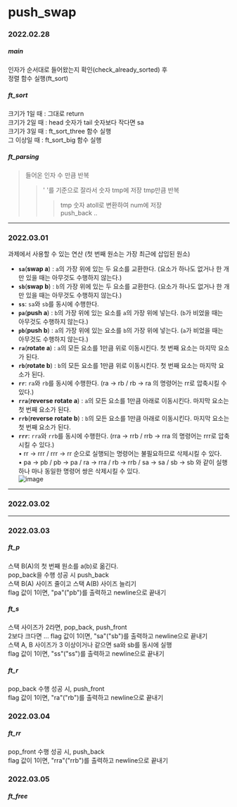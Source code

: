 # push_swap

### 2022.02.28

##### main <br/>

인자가 순서대로 들어왔는지 확인(check_already_sorted) 후 <br/>
정렬 함수 실행(ft_sort)<br/>

##### ft_sort <br/>

크기가 1일 때 : 그대로 return <br/>
크기가 2일 때 : head 숫자가 tail 숫자보다 작다면 sa <br/>
크기가 3일 때 : ft_sort_three 함수 실행 <br/>
그 이상일 때 : ft_sort_big 함수 실행 <br/>

##### ft_parsing <br/>

> 들어온 인자 수 만큼 반복
>
> > ' '를 기준으로 잘라서 숫자 tmp에 저장
> > tmp만큼 반복
> >
> > > tmp 숫자 atoll로 변환하여 num에 저장 <br/>push_back ..<br/>

---

### 2022.03.01 <br/>

과제에서 사용할 수 있는 연산 (첫 번째 원소는 가장 최근에 삽입된 원소) <br/>

- **`sa`**(**swap a**) : `a`의 가장 위에 있는 두 요소를 교환한다. (요소가 하나도 없거나 한 개만 있을 때는 아무것도 수행하지 않는다.)<br/>
- **`sb`**(**swap b**) : `b`의 가장 위에 있는 두 요소를 교환한다. (요소가 하나도 없거나 한 개만 있을 때는 아무것도 수행하지 않는다.)<br/>
- **`ss`**: `sa`와 `sb`를 동시에 수행한다.<br/>
- **`pa`**(**push a**) : `b`의 가장 위에 있는 요소를 `a`의 가장 위에 넣는다. (`b`가 비었을 때는 아무것도 수행하지 않는다.)<br/>
- **`pb`**(**push b**) : `a`의 가장 위에 있는 요소를 `b`의 가장 위에 넣는다. (`a`가 비었을 때는 아무것도 수행하지 않는다.)<br/>
- **`ra`**(**rotate a**) : `a`의 모든 요소를 1만큼 위로 이동시킨다. 첫 번째 요소는 마지막 요소가 된다.<br/>
- **`rb`**(**rotate b**) : `b`의 모든 요소를 1만큼 위로 이동시킨다. 첫 번째 요소는 마지막 요소가 된다.<br/>
- **`rr`**: `ra`와 `rb`를 동시에 수행한다. (ra → rb / rb → ra 의 명령어는 rr로 압축시킬 수 있다.)<br/>
- **`rra`**(**reverse rotate a**) : `a`의 모든 요소를 1만큼 아래로 이동시킨다. 마지막 요소는 첫 번째 요소가 된다.<br/>
- **`rrb`**(**reverse rotate b**) : `b`의 모든 요소를 1만큼 아래로 이동시킨다. 마지막 요소는 첫 번째 요소가 된다.<br/>
- **`rrr`**: `rra`와 `rrb`를 동시에 수행한다. (rra → rrb / rrb → rra 의 명령어는 rrr로 압축시킬 수 있다.) <br/>
  • rr → rrr / rrr → rr 순으로 실행되는 명령어는 불필요하므로 삭제시킬 수 있다.<br/>
  • pa → pb / pb → pa / ra → rra / rb → rrb / sa → sa / sb → sb 와 같이 실행하나 마나 동일한 명령어 쌍은 삭제시킬 수 있다.<br/>
  ![image](https://user-images.githubusercontent.com/69064310/156873891-c0497901-9e40-43a0-b1ae-697165b3412d.png)

---

### 2022.03.02<br/>

---

### 2022.03.03<br/>

##### ft_p <br/>

스택 B(A)의 첫 번째 원소를 a(b)로 옮긴다.<br/>
pop_back을 수행 성공 시 push_back <br/>
스택 B(A) 사이즈 줄이고 스택 A(B) 사이즈 늘리기<br/>
flag 값이 1이면, "pa"("pb")를 출력하고 newline으로 끝내기<br/>

##### ft_s <br/>

스택 사이즈가 2라면, pop_back, push_front <br/>
2보다 크다면 ...
flag 값이 1이면, "sa"("sb")를 출력하고 newline으로 끝내기<br/>
스택 A, B 사이즈가 3 이상이거나 같으면 sa와 sb를 동시에 실행 <br/>
flag 값이 1이면, "ss"("ss")를 출력하고 newline으로 끝내기<br/>

##### ft_r <br/>

pop_back 수행 성공 시, push_front<br/>
flag 값이 1이면, "ra"("rb")를 출력하고 newline으로 끝내기<br/>

### 2022.03.04<br/>

##### ft_rr <br/>

pop_front 수행 성공 시, push_back<br/>
flag 값이 1이면, "rra"("rrb")를 출력하고 newline으로 끝내기<br/>

### 2022.03.05<br/>

##### ft_free<br/>
